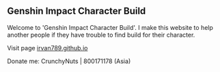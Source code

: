 ## Genshin Impact Character Build

Welcome to 'Genshin Impact Character Build'. I make this website to help another people if they have trouble to find build for their character.

Visit page [irvan789.github.io](https://irvan789.github.io/GenshinBuild/)

Donate me: CrunchyNuts | 800171178 (Asia)
